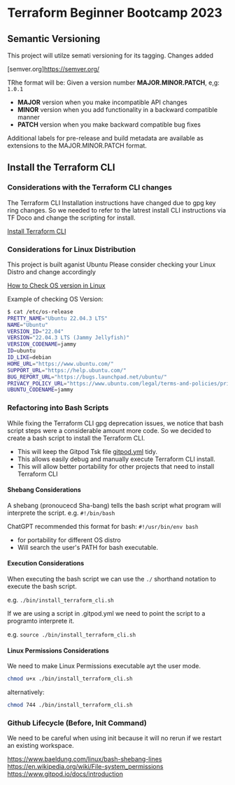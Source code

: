 # Terraform Beginner Bootcamp 2023

## Semantic Versioning

This project will utilze semati versioning for its tagging. Changes added

[semver.org]https://semver.org/

TRhe format will be: 
Given a version number **MAJOR.MINOR.PATCH**, e,g: `1.0.1`

   - **MAJOR** version when you make incompatible API changes
   - **MINOR** version when you add functionality in a backward compatible manner
   - **PATCH** version when you make backward compatible bug fixes

Additional labels for pre-release and build metadata are available as extensions to the MAJOR.MINOR.PATCH format.

## Install the Terraform CLI

### Considerations with the Terraform CLI changes

The Terraform CLI Installation instructions have changed due to gpg key ring changes.
So we needed to refer to the latrest install CLI instructions via TF Doco and change the scripting for install.

[Install Terraform CLI](https://developer.hashicorp.com/terraform/tutorials/aws-get-started/install-cli)

### Considerations for Linux Distribution

This project is built aganist Ubuntu
Please consider checking your Linux Distro and change accordingly

[How to Check OS version in Linux](https://www.cyberciti.biz/faq/how-to-check-os-version-in-linux-command-line/)

Example of checking OS Version:
```sh
$ cat /etc/os-release
PRETTY_NAME="Ubuntu 22.04.3 LTS"
NAME="Ubuntu"
VERSION_ID="22.04"
VERSION="22.04.3 LTS (Jammy Jellyfish)"
VERSION_CODENAME=jammy
ID=ubuntu
ID_LIKE=debian
HOME_URL="https://www.ubuntu.com/"
SUPPORT_URL="https://help.ubuntu.com/"
BUG_REPORT_URL="https://bugs.launchpad.net/ubuntu/"
PRIVACY_POLICY_URL="https://www.ubuntu.com/legal/terms-and-policies/privacy-policy"
UBUNTU_CODENAME=jammy
```

### Refactoring into Bash Scripts

While fixing the Terraform CLI gpg deprecation issues, we notice that bash script steps were a considerable amount more code.
So we decided to create a bash script to install the Terraform CLI.

- This will keep the Gitpod Tsk file [gitpod.yml](.gitpod.yml) tidy.
- This allows easily debug and manually execute Terraform CLI install.
- This will allow better portability for other projects that need to install Terraform CLI

#### Shebang Considerations

A shebang (pronoucecd Sha-bang) tells the bash script what program will interprete the script. e.g. `#!/bin/bash`

ChatGPT recommended this format for bash: `#!/usr/bin/env bash`

 - for portability for different OS distro
 - Will search the user's PATH for bash executable.

#### Execution Considerations 
When executing the bash script we can use the `./` shorthand notation to execute the bash script.

e.g. `./bin/install_terraform_cli.sh`

If we are using a script in .gitpod.yml we need to point the script to a programto interprete it.

e.g. `source ./bin/install_terraform_cli.sh`

#### Linux Permissions Considerations
We need to make Linux Permissions executable ayt the user mode.

```sh
chmod u+x ./bin/install_terraform_cli.sh
```

alternatively:
```sh
chmod 744 ./bin/install_terraform_cli.sh
```
### Github Lifecycle (Before, Init Command)
We need to be careful when using init because it will no rerun if we restart an existing workspace.


https://www.baeldung.com/linux/bash-shebang-lines
https://en.wikipedia.org/wiki/File-system_permissions
https://www.gitpod.io/docs/introduction


